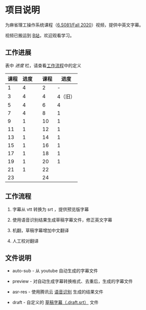 # 项目说明

为麻省理工操作系统课程（[6.S081/Fall 2020](https://pdos.csail.mit.edu/6.828/2020/schedule.html)）视频，提供中英文字幕。

视频已搬运到 [B站](https://www.bilibili.com/video/BV19k4y1C7kA/)，欢迎观看学习。

## 工作进展

表中 *进度* 栏，请查看[工作流程](#工作流程)中的定义

| 课程 | 进度    |   | 课程 | 进度    |
| ---- | ---     | - | ---  | ---     |
| 1    | 4       |   | 2    | -       |
| 3    | 4       |   | 4    | 4（旧） |
| 5    | 4       |   | 6    | 4       |
| 7    | 4       |   | 8    | 1       |
| 9    | 1       |   | 10   | 1       |
| 11   | 1       |   | 12   | 1       |
| 13   | 1       |   | 14   | 1       |
| 15   | 1       |   | 16   | 1       |
| 17   | 1       |   | 18   | 1       |
| 19   | 1       |   | 20   | 1       |
| 21   | 1       |   | 22   |         |
| 23   |         |   | 24   |         |

## 工作流程

1. 字幕从 vtt 转换为 srt ，提供预览版字幕

2. 使用语音识别结果生成草稿字幕文件，修正英文字幕

3. 机翻，草稿字幕增加中文翻译

4. 人工校对翻译

## 文件说明

- auto-sub - 从 youtube 自动生成的字幕文件

- preview - 对自动生成字幕转换格式、去重后，生成的字幕文件

- asr-res - 使用腾讯云 [语音识别](https://cloud.tencent.com/document/product/1093/37139) 生成的结果文件

- draft - 自定义的 [草稿字幕（.draft.srt）](https://github.com/mayf09/subtitle-tools/blob/develop/draft.srt.md) 文件
